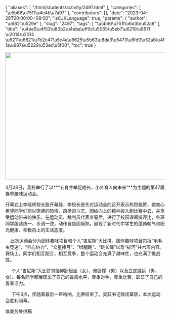 {
    "aliases": [
        "/html/students/activity/2497.html"
    ],
    "categories": [
        "\u5b66\u751f\u4e4b\u7a97"
    ],
    "contributors": [],
    "date": "2023-04-28T00:00:00+08:00",
    "isCJKLanguage": true,
    "params": {
        "author": "\u6821\u529e"
    },
    "slug": "2497",
    "tags": [
        "\u5b66\u751f\u6d3b\u52a8"
    ],
    "title": "\u4ee5\u4f53\u80b2\u4eba\uff0c\u5065\u5eb7\u6210\u957f \u2014\u2014 \u6211\u6821\u7b2c47\u5c4a\u6625\u5b63\u8da3\u5473\u8fd0\u52a8\u4f1a\u987a\u5229\u53ec\u5f00",
    "toc": true
}


<img
    src="https://cdn.tfls.online/mirror/full/91ff4b4ed960ac3f32971851635b6acf57038437.jpg"
    style="display:block;margin-left:auto;margin-right:auto;"
    decoding="async"
    fetchpriority="auto"
    loading="lazy"
    height="400"
    width="600"
/>




  





 4月28日，我校举行了以**“五育并举促成长，小外育人向未来”**为主题的第47届春季趣味运动会。




 开幕式上李晓辉校长致开幕辞，李校长首先对运动会的召开表示热烈祝贺，她衷心希望同学们能以饱满的热情、昂扬的斗志、团结向上的精神投入到比赛中去，并享受运动带来的快乐。在运动员、裁判员代表宣誓后，进行了校园课间操评比，各班同学服装统一、步调一致，动作自信而娴熟，展现了新时代中学生的蓬勃朝气和阳光健康、积极向上的生活态度。




  





     此次运动会分为团体趣味项目和个人“吉尼斯”大比拼。团体趣味项目包括“毛毛虫竞速”、“齐心协力”、“众星捧月”、“绑腿跑”、“跳长绳”以及“拔河”共六项内容。赛场上，同学们相互配合，相互竞争，整个运动会充满了趣味性，也充满了挑战性。




      个人“吉尼斯”大比拼包括仰卧起坐（女）、俯卧撑（男）以及立定跳远（男、女）。每名同学都展现出了自己的最高水平，尊重对手，尊重比赛，彰显了自己的青春活力。




     下午3点，伴随着最后一声哨响，比赛结束了。吴荻书记致闭幕辞，本次运动会胜利闭幕。




  





 体美劳处供稿



